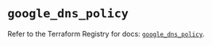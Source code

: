 # `google_dns_policy`

Refer to the Terraform Registry for docs: [`google_dns_policy`](https://registry.terraform.io/providers/hashicorp/google/6.40.0/docs/resources/dns_policy).

